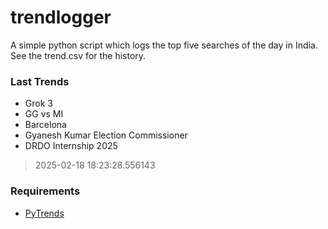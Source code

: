 # trendlogger
A simple python script which logs the top five searches of the day in India.<br>See the trend.csv for the history.<br>

<!-- Last Trends -->
### Last Trends
* Grok 3
* GG vs MI
* Barcelona
* Gyanesh Kumar Election Commissioner
* DRDO Internship 2025
> 2025-02-18 18:23:28.556143

<!-- Requirements -->
### Requirements
* [PyTrends](https://github.com/dreyco676/pytrends)
